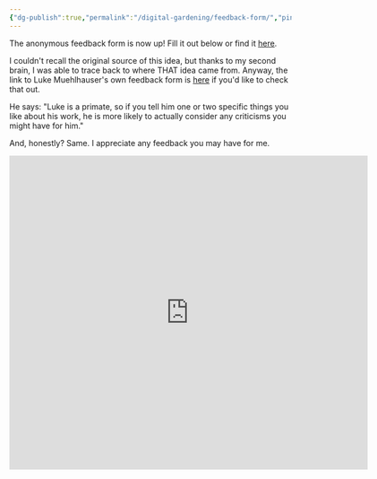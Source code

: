 ```yaml
---
{"dg-publish":true,"permalink":"/digital-gardening/feedback-form/","pinned":true,"created":"2024-07-29T10:13:20.999+08:00","updated":"2024-07-29T10:21:30.058+08:00"}
---
```



The anonymous feedback form is now up! Fill it out below or find it [here](https://forms.gle/81xu1z8ittS7nY7z6).

I couldn't recall the original source of this idea, but thanks to my second brain, I was able to trace back to where THAT idea came from. Anyway, the link to Luke Muehlhauser's own feedback form is [here](https://docs.google.com/forms/d/e/1FAIpQLSdZNX79yiIIsB9DlmhJBX_3_F1Yz-Lf_QhPWBMdc48PQ6IBLQ/viewform?formkey=dG1tUklRelVZdkJscThTV3dKZ1NJb0E6MQ) if you'd like to check that out.

He says: 
"Luke is a primate, so if you tell him one or two specific things you like about his work, he is more likely to actually consider any criticisms you might have for him." 

And, honestly? Same. I appreciate any feedback you may have for me.
<iframe src="https://docs.google.com/forms/d/e/1FAIpQLSf3_Qin0nhYr6_V4GIzH8HKsVPBEixcngK-75NVfhOySSi3VA/viewform?embedded=true" width="640" height="560" frameborder="0" marginheight="0" marginwidth="0">Loading…</iframe>
